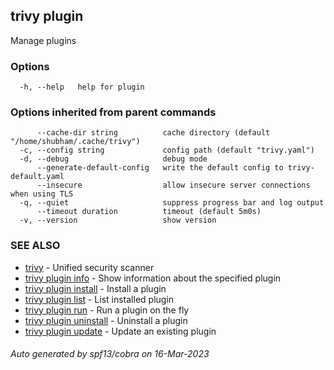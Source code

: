## trivy plugin

Manage plugins

### Options

```
  -h, --help   help for plugin
```

### Options inherited from parent commands

```
      --cache-dir string          cache directory (default "/home/shubham/.cache/trivy")
  -c, --config string             config path (default "trivy.yaml")
  -d, --debug                     debug mode
      --generate-default-config   write the default config to trivy-default.yaml
      --insecure                  allow insecure server connections when using TLS
  -q, --quiet                     suppress progress bar and log output
      --timeout duration          timeout (default 5m0s)
  -v, --version                   show version
```

### SEE ALSO

* [trivy](trivy.md)	 - Unified security scanner
* [trivy plugin info](trivy_plugin_info.md)	 - Show information about the specified plugin
* [trivy plugin install](trivy_plugin_install.md)	 - Install a plugin
* [trivy plugin list](trivy_plugin_list.md)	 - List installed plugin
* [trivy plugin run](trivy_plugin_run.md)	 - Run a plugin on the fly
* [trivy plugin uninstall](trivy_plugin_uninstall.md)	 - Uninstall a plugin
* [trivy plugin update](trivy_plugin_update.md)	 - Update an existing plugin

###### Auto generated by spf13/cobra on 16-Mar-2023
